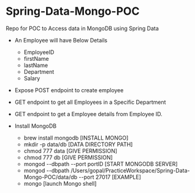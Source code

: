 # Spring-Data-Mongo-POC
Repo for POC to Access data in MongoDB using Spring Data

* An Employee will have Below Details
  
    * EmployeeID
    * firstName
    * lastName
    * Department
    * Salary
    
* Expose POST endpoint to create employee
* GET endpoint to get all Employees in a Specific Department
* GET endpoint to get a Employee details from Employee ID.



* Install MongoDB
  
    * brew install mongodb  [INSTALL MONGO]
    * mkdir -p data/db  [DATA DIRECTORY PATH]
    * chmod 777 data [GIVE PERMISSION]
    * chmod 777 db [GIVE PERMISSION]
    * mongod --dbpath <path to data directory> --port portID [START MONGODB SERVER]
    * mongod --dbpath /Users/gopal/PracticeWorkspace/Spring-Data-Mongo-POC/data/db --port 27017 [EXAMPLE]
    * mongo [launch Mongo shell] 
